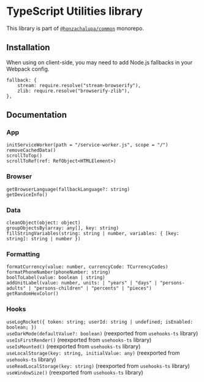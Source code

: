 # TypeScript Utilities library

This library is part of [`@honzachalupa/common`](https://github.com/honzachalupa/common) monorepo.

## Installation

When using on client-side, you may need to add Node.js fallbacks in your Webpack config.

```
fallback: {
    stream: require.resolve("stream-browserify"),
    zlib: require.resolve("browserify-zlib"),
},
```

## Documentation

### App

`initServiceWorker(path = "/service-worker.js", scope = "/")`
`removeCachedData()`\
`scrollToTop()`\
`scrollToRef(ref: RefObject<HTMLElement>)`

### Browser

`getBrowserLanguage(fallbackLanguage?: string)`\
`getDeviceInfo()`

### Data

`cleanObject(object: object)`\
`groupObjectsBy(array: any[], key: string)`\
`fillStringVariables(string: string | number, variables: { [key: string]: string | number })`

### Formatting

`formatCurrency(value: number, currencyCode: TCurrencyCodes)`\
`formatPhoneNumber(phoneNumber: string)`\
`boolToLabel(value: boolean | string)`\
`addUnitLabel(value: number, units: | "years" | "days" | "persons-adults" | "persons-children" | "percents" | "pieces")`\
`getRandomHexColor()`

### Hooks

`useLogRocket({ token: string; userId: string | undefined; isEnabled: boolean; })`\
`useDarkMode(defaultValue?: boolean)` (reexported from `usehooks-ts` library)\
`useIsFirstRender()` (reexported from `usehooks-ts` library)\
`useIsMounted()` (reexported from `usehooks-ts` library)\
`useLocalStorage(key: string, initialValue: any)` (reexported from `usehooks-ts` library)\
`useReadLocalStorage(key: string)` (reexported from `usehooks-ts` library)\
`useWindowSize()` (reexported from `usehooks-ts` library)

